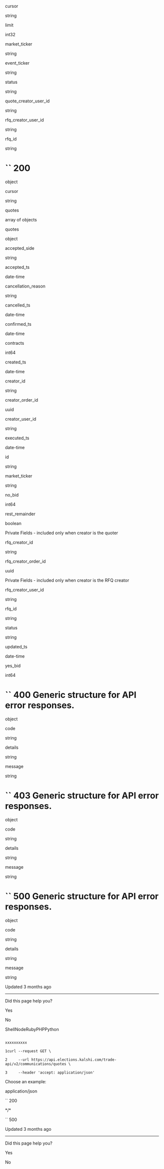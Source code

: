 cursor

string

limit

int32

market\_ticker

string

event\_ticker

string

status

string

quote\_creator\_user\_id

string

rfq\_creator\_user\_id

string

rfq\_id

string

# `` 200

object

cursor

string

quotes

array of objects

quotes

object

accepted\_side

string

accepted\_ts

date-time

cancellation\_reason

string

cancelled\_ts

date-time

confirmed\_ts

date-time

contracts

int64

created\_ts

date-time

creator\_id

string

creator\_order\_id

uuid

creator\_user\_id

string

executed\_ts

date-time

id

string

market\_ticker

string

no\_bid

int64

rest\_remainder

boolean

Private Fields - included only when creator is the quoter

rfq\_creator\_id

string

rfq\_creator\_order\_id

uuid

Private Fields - included only when creator is the RFQ creator

rfq\_creator\_user\_id

string

rfq\_id

string

status

string

updated\_ts

date-time

yes\_bid

int64

# `` 400      Generic structure for API error responses.

object

code

string

details

string

message

string

# `` 403      Generic structure for API error responses.

object

code

string

details

string

message

string

# `` 500      Generic structure for API error responses.

object

code

string

details

string

message

string

Updated 3 months ago

* * *

Did this page help you?

Yes

No

ShellNodeRubyPHPPython

```

xxxxxxxxxx

1curl --request GET \

2     --url https://api.elections.kalshi.com/trade-api/v2/communications/quotes \

3     --header 'accept: application/json'

```

Choose an example:

application/json

`` 200

\*/\*

`` 500

Updated 3 months ago

* * *

Did this page help you?

Yes

No